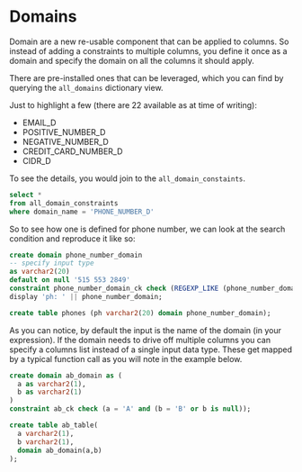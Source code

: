 # Domains

Domain are a new re-usable component that can be applied to columns. So instead
of adding a constraints to multiple columns, you define it once as a domain and specify
the domain on all the columns it should apply.

There are pre-installed ones that can be leveraged, which you can find by querying
the `all_domains` dictionary view.

Just to highlight a few (there are 22 available as at time of writing):

* EMAIL_D
* POSITIVE_NUMBER_D
* NEGATIVE_NUMBER_D
* CREDIT_CARD_NUMBER_D
* CIDR_D

To see the details, you would join to the `all_domain_constaints`.

```sql
select *
from all_domain_constraints
where domain_name = 'PHONE_NUMBER_D'
```

So to see how one is defined for phone number, we can look at the search condition
and reproduce it like so:

```sql
create domain phone_number_domain 
-- specify input type
as varchar2(20)
default on null '515 553 2849'
constraint phone_number_domain_ck check (REGEXP_LIKE (phone_number_domain,'^[+]{0,1}[0-9]{1,16}$'))
display 'ph: ' || phone_number_domain;

create table phones (ph varchar2(20) domain phone_number_domain);
```

As you can notice, by default the input is the name of the domain (in your expression).
If the domain needs to drive off multiple columns you can specify a columns list
instead of a single input data type. These get mapped by a typical function call
as you will note in the example below.

```sql
create domain ab_domain as (
  a as varchar2(1),
  b as varchar2(1)
)
constraint ab_ck check (a = 'A' and (b = 'B' or b is null));

create table ab_table(
  a varchar2(1),
  b varchar2(1),
  domain ab_domain(a,b)
);
```
